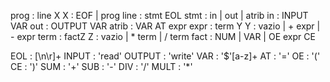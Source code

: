prog   : line X
X      : EOF | prog
line   : stmt EOL
stmt   : in | out | atrib
in     : INPUT VAR
out    : OUTPUT VAR
atrib  : VAR AT expr
expr   : term Y
Y      : vazio | + expr | - expr
term   : factZ
Z      : vazio | * term | / term
fact   : NUM | VAR | OE expr CE

EOL    : [\n\r]+
INPUT  : 'read'
OUTPUT : 'write'
VAR    : '$'[a-z]+
AT     : '='
OE     : '('
CE     : ')'
SUM    : '+'
SUB    : '-'
DIV    : '/'
MULT   : '*'